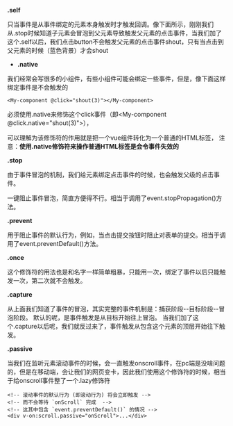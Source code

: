 **.self**

只当事件是从事件绑定的元素本身触发时才触发回调。像下面所示，刚刚我们从.stop时候知道子元素会冒泡到父元素导致触发父元素的点击事件，当我们加了这个.self以后，我们点击button不会触发父元素的点击事件shout，只有当点击到父元素的时候（蓝色背景）才会shout

- **.native**

我们经常会写很多的小组件，有些小组件可能会绑定一些事件，但是，像下面这样绑定事件是不会触发的

```
<My-component @click="shout(3)"></My-component>
```

必须使用.native来修饰这个click事件（即<My-component @click.native="shout(3)"></My-component>），

可以理解为该修饰符的作用就是把一个vue组件转化为一个普通的HTML标签，
注意：**使用.native修饰符来操作普通HTML标签是会令事件失效的**





**.stop**

由于事件冒泡的机制，我们给元素绑定点击事件的时候，也会触发父级的点击事件。

一键阻止事件冒泡，简直方便得不行。相当于调用了event.stopPropagation()方法。

**.prevent**

用于阻止事件的默认行为，例如，当点击提交按钮时阻止对表单的提交。相当于调用了event.preventDefault()方法。

**.once**

这个修饰符的用法也是和名字一样简单粗暴，只能用一次，绑定了事件以后只能触发一次，第二次就不会触发。

**.capture**

从上面我们知道了事件的冒泡，其实完整的事件机制是：捕获阶段--目标阶段--冒泡阶段。
默认的呢，是事件触发是从目标开始往上冒泡。
当我们加了这个.capture以后呢，我们就反过来了，事件触发从包含这个元素的顶层开始往下触发。

**.passive**

当我们在监听元素滚动事件的时候，会一直触发onscroll事件，在pc端是没啥问题的，但是在移动端，会让我们的网页变卡，因此我们使用这个修饰符的时候，相当于给onscroll事件整了一个.lazy修饰符

```
<!-- 滚动事件的默认行为 (即滚动行为) 将会立即触发 -->
<!-- 而不会等待 `onScroll` 完成  -->
<!-- 这其中包含 `event.preventDefault()` 的情况 -->
<div v-on:scroll.passive="onScroll">...</div>
```

